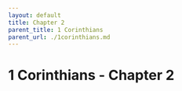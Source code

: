 ```yaml
---
layout: default
title: Chapter 2
parent_title: 1 Corinthians
parent_url: ./1corinthians.md
---
```


# 1 Corinthians - Chapter 2
